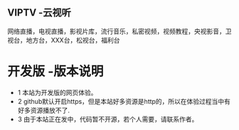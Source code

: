 VIPTV -云视听 
---
网络直播，电视直播，影视片库，流行音乐，私密视频，视频教程，央视影音，卫视台，地方台，XXX台，松视台，福利台

# 开发版 -版本说明
+ 1 本站为开发版的网页体验。
+ 2 github默认开启https，但是本站好多资源是http的，所以在体验过程当中有好多资源播放不了.
+ 3 由于本站正在发中，代码暂不开源，若个人需要，请联系作者。

